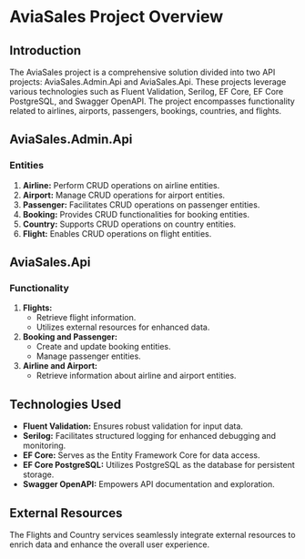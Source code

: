 
# **AviaSales Project Overview**

## **Introduction**

The AviaSales project is a comprehensive solution divided into two API projects: AviaSales.Admin.Api and AviaSales.Api. These projects leverage various technologies such as Fluent Validation, Serilog, EF Core, EF Core PostgreSQL, and Swagger OpenAPI. The project encompasses functionality related to airlines, airports, passengers, bookings, countries, and flights.

## **AviaSales.Admin.Api**

### **Entities**

1. **Airline:** Perform CRUD operations on airline entities.
2. **Airport:** Manage CRUD operations for airport entities.
3. **Passenger:** Facilitates CRUD operations on passenger entities.
4. **Booking:** Provides CRUD functionalities for booking entities.
5. **Country:** Supports CRUD operations on country entities.
6. **Flight:** Enables CRUD operations on flight entities.

## **AviaSales.Api**

### **Functionality**

1. **Flights:**
    - Retrieve flight information.
    - Utilizes external resources for enhanced data.
2. **Booking and Passenger:**
    - Create and update booking entities.
    - Manage passenger entities.
3. **Airline and Airport:**
    - Retrieve information about airline and airport entities.

## **Technologies Used**

- **Fluent Validation:** Ensures robust validation for input data.
- **Serilog:** Facilitates structured logging for enhanced debugging and monitoring.
- **EF Core:** Serves as the Entity Framework Core for data access.
- **EF Core PostgreSQL:** Utilizes PostgreSQL as the database for persistent storage.
- **Swagger OpenAPI:** Empowers API documentation and exploration.

## **External Resources**

The Flights and Country services seamlessly integrate external resources to enrich data and enhance the overall user experience.
